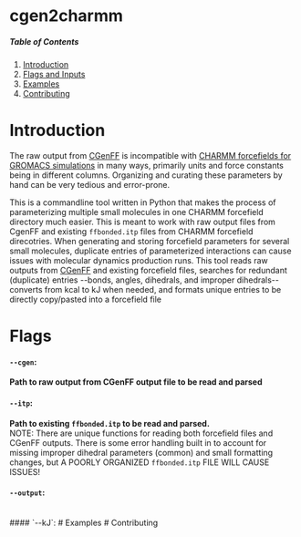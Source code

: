 # cgen2charmm

##### Table of Contents  
1. [Introduction](#headers)
2. [Flags and Inputs](#headers)
3. [Examples](#headers)
4. [Contributing](#headers)

# Introduction
The raw output from [CGenFF](https://cgenff.com/) is incompatible with [CHARMM forcefields for GROMACS simulations](https://www.ncbi.nlm.nih.gov/pmc/articles/PMC5199616/) in many ways, primarily units and force constants being in different columns. Organizing and curating these parameters by hand can be very tedious and error-prone.<br />

This is a commandline tool written in Python that makes the process of parameterizing multiple small molecules in one CHARMM forcefield directory much easier. This is meant to work with raw output files from CgenFF and existing `ffbonded.itp` files from CHARMM forcefield direcotries. 
When generating and storing forcefield parameters for several small molecules, duplicate entries of parameterized interactions can cause issues with molecular dynamics production runs. This tool reads raw outputs from [CGenFF](https://cgenff.com/) and existing forcefield files, searches for redundant (duplicate) entries  --bonds, angles, dihedrals, and improper dihedrals-- converts from kcal to kJ when needed, and formats unique entries to be directly copy/pasted into a forcefield file

# Flags 
 #### `--cgen`:
 **Path to raw output from CGenFF output file to be read and parsed** 
 #### `--itp`:
 **Path to existing `ffbonded.itp` to be read and parsed.** 
 <br />
NOTE: There are unique functions for reading both forcefield files and CGenFF outputs. There is some error handling built in to account for missing improper dihedral parameters (common) and small formatting changes, but A POORLY ORGANIZED `ffbonded.itp` FILE WILL CAUSE ISSUES!
 #### `--output`:
 <br />
 #### `--kJ`:
# Examples 
# Contributing



